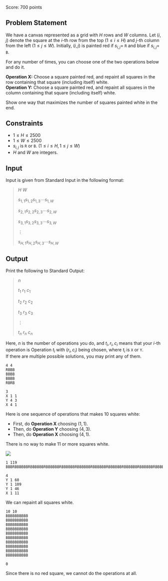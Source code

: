 Score: $700$ points

## Problem Statement

We have a canvas represented as a grid with $H$ rows and $W$ columns. Let $(i, j)$ denote the square at the $i$-th row from the top $(1 \leq i \leq H)$ and $j$-th column from the left $(1 \leq j \leq W)$. Initially, $(i, j)$ is painted red if $s_{i, j}=$ `R` and blue if $s_{i, j}=$ `B`.

For any number of times, you can choose one of the two operations below and do it.

**Operation X:** Choose a square painted red, and repaint all squares in the row containing that square (including itself) white.<br>
**Operation Y:** Choose a square painted red, and repaint all squares in the column containing that square (including itself) white.

Show one way that maximizes the number of squares painted white in the end.

## Constraints

- $1 \leq H \leq 2500$
- $1 \leq W \leq 2500$
- $s_{i, j}$ is `R` or `B`. $(1 \leq i \leq H, 1 \leq j \leq W)$
- $H$ and $W$ are integers.

## Input

Input is given from Standard Input in the following format:

> $H$ $W$
> 
> $s_{1, 1}$$s_{1, 2}$$s_{1, 3}$$\cdots$$s_{1, W}$
> 
> $s_{2, 1}$$s_{2, 2}$$s_{2, 3}$$\cdots$$s_{2, W}$
> 
> $s_{3, 1}$$s_{3, 2}$$s_{3, 3}$$\cdots$$s_{3, W}$
> 
>  $\vdots$
> 
> $s_{H, 1}$$s_{H, 2}$$s_{H, 3}$$\cdots$$s_{H, W}$

## Output

Print the following to Standard Output:

> $n$
> 
> $t_1$ $r_1$ $c_1$
> 
> $t_2$ $r_2$ $c_2$
> 
> $t_3$ $r_3$ $c_3$
> 
>  $\vdots$
> 
> $t_n$ $r_n$ $c_n$

Here, $n$ is the number of operations you do, and $t_i, r_i, c_i$ means that your $i$-th operation is Operation $t_i$ with $(r_i, c_i)$ being chosen, where $t_i$ is `X` or `Y`.<br>
If there are multiple possible solutions, you may print any of them.

```input1
4 4
RBBB
BBBB
BBBB
RBRB
```

```output1
3
X 1 1
Y 4 3
X 4 1
```

Here is one sequence of operations that makes $10$ squares white:

- First, do **Operation X** choosing $(1, 1)$.
- Then, do **Operation Y** choosing $(4, 3)$.
- Then, do **Operation X** choosing $(4, 1)$.

There is no way to make $11$ or more squares white.

![](https://img.atcoder.jp/arc119/b0fde87f879b9dc90ca8788945f21bf2.png)

```input2
1 119
BBBRBBBBBBRBBBBBBRBBBBBBRBBBBBBRBBBBBBRBBBBBBRBBBBBBRBBBBBBRBBBBBBRBBBBBBRBBBBBBRBBBBBBRBBBBBBRBBBBBBRBBBBBBRBBBBBBRBBB
```

```output2
4
Y 1 60
Y 1 109
Y 1 46
X 1 11
```

We can repaint all squares white.

```input3
10 10
BBBBBBBBBB
BBBBBBBBBB
BBBBBBBBBB
BBBBBBBBBB
BBBBBBBBBB
BBBBBBBBBB
BBBBBBBBBB
BBBBBBBBBB
BBBBBBBBBB
BBBBBBBBBB
```

```output3
0
```

Since there is no red square, we cannot do the operations at all.